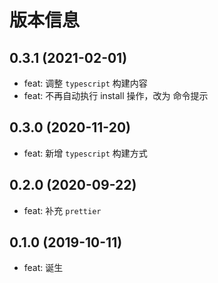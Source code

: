 # 版本信息

## 0.3.1 (2021-02-01)
* feat: 调整 `typescript` 构建内容
* feat: 不再自动执行 install 操作，改为 命令提示
## 0.3.0 (2020-11-20)
* feat: 新增 `typescript` 构建方式
## 0.2.0 (2020-09-22)
* feat: 补充 `prettier`

## 0.1.0 (2019-10-11)
* feat: 诞生